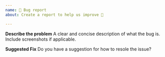 ```yaml
---
name: 🐛 Bug report
about: Create a report to help us improve 🤔

---
```


**Describe the problem**
A clear and concise description of what the bug is.
Include screenshots if applicable.

**Suggested Fix**
Do you have a suggestion for how to resole the issue?
